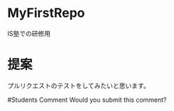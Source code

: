 # MyFirstRepo
IS塾での研修用

# 提案
プルリクエストのテストをしてみたいと思います。

#Students Comment
Would you submit this comment?
